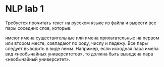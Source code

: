 # NLP lab 1
Требуется прочитать текст на русском языке из файла и вывести все пары соседних слов, которые:

имеют имена существительные или имена прилагательные на первом или втором месте;
совпадают по роду, числу и падежу.
Все пары следует выводить в виде лемм. Например, если исходная пара имела вид «необычайных университетов», то должна быть выведена пара «необычайный университет».
